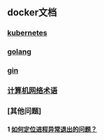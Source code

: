 ## docker文档

### [kubernetes](https://github.com/luofengmacheng/docker_doc/blob/master/kubernetes/README.md)

### [golang](https://github.com/luofengmacheng/docker_doc/blob/master/golang/README.md)

### [gin](https://github.com/luofengmacheng/docker_doc/blob/master/gin/README.md)

### [计算机网络术语](https://github.com/luofengmacheng/docker_doc/blob/master/network_terms.md)

### [其他问题]

#### 1 [如何定位进程异常退出的问题？](https://github.com/luofengmacheng/docker_doc/blob/master/process_exit.md)